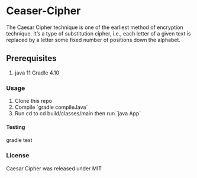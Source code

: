# Ceaser-Cipher

<p1>The Caesar Cipher technique is one of the earliest method of encryption technique. It’s a type of substitution cipher, i.e., each letter of a given text is replaced by a letter some fixed number of positions down the alphabet.</p1>
<h2> Prerequisites </h2>
<p>
    <ol>
        <li>
            java 11
            Gradle 4.10
        </li>
    </ol>
<h3>Usage</h3> 
    <ol>
        <li>
            Clone this repo
        </li>
        <li>
            Compile  `gradle compileJava`
        </li>
        <li>
            Run cd to cd build/classes/main then run `java App`
        </li>
    </ol>
 
   <h4>Testing</h4>
   gradle test
   <h3>License</h3>
<p>Caesar Cipher was released under MIT</p>